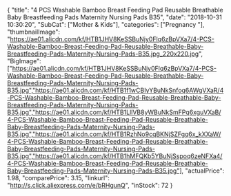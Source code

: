 {
	"title": "4 PCS Washable Bamboo Breast Feeding Pad Reusable Breathable Baby Breastfeeding Pads Maternity Nursing Pads B35",
	"date": "2018-10-31 10:30:20",
	"SubCat": ["Mother & Kids"],
	"categories": ["Pregnancy "],
	"thumbnailImage": "https://ae01.alicdn.com/kf/HTB1JHV8KeSSBuNjy0Flq6zBpVXa7/4-PCS-Washable-Bamboo-Breast-Feeding-Pad-Reusable-Breathable-Baby-Breastfeeding-Pads-Maternity-Nursing-Pads-B35.jpg_220x220.jpg",
	"BigImage": ["https://ae01.alicdn.com/kf/HTB1JHV8KeSSBuNjy0Flq6zBpVXa7/4-PCS-Washable-Bamboo-Breast-Feeding-Pad-Reusable-Breathable-Baby-Breastfeeding-Pads-Maternity-Nursing-Pads-B35.jpg","https://ae01.alicdn.com/kf/HTB1f1wCBIyYBuNkSnfoq6AWgVXaR/4-PCS-Washable-Bamboo-Breast-Feeding-Pad-Reusable-Breathable-Baby-Breastfeeding-Pads-Maternity-Nursing-Pads-B35.jpg","https://ae01.alicdn.com/kf/HTB1LllVB8yWBuNkSmFPq6xguVXaB/4-PCS-Washable-Bamboo-Breast-Feeding-Pad-Reusable-Breathable-Baby-Breastfeeding-Pads-Maternity-Nursing-Pads-B35.jpg","https://ae01.alicdn.com/kf/HTB1RzhNo9cqBKNjSZFgq6x_kXXaW/4-PCS-Washable-Bamboo-Breast-Feeding-Pad-Reusable-Breathable-Baby-Breastfeeding-Pads-Maternity-Nursing-Pads-B35.jpg","https://ae01.alicdn.com/kf/HTB1hMFQKb5YBuNjSspoq6zeNFXa4/4-PCS-Washable-Bamboo-Breast-Feeding-Pad-Reusable-Breathable-Baby-Breastfeeding-Pads-Maternity-Nursing-Pads-B35.jpg"],
	"actualPrice": 1.98,
	"comparePrice": 3.15,
	"linkurl": "http://s.click.aliexpress.com/e/bRHgunQ",
	"inStock": 72
}
